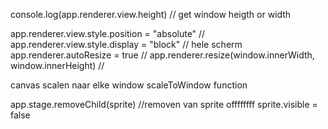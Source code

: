 console.log(app.renderer.view.height) // get window heigth or width

app.renderer.view.style.position = "absolute" //
app.renderer.view.style.display = "block"   // hele scherm
app.renderer.autoResize = true  //
app.renderer.resize(window.innerWidth, window.innerHeight)  //

canvas scalen naar elke window scaleToWindow function

app.stage.removeChild(sprite) //removen van sprite
offffffff sprite.visible = false


